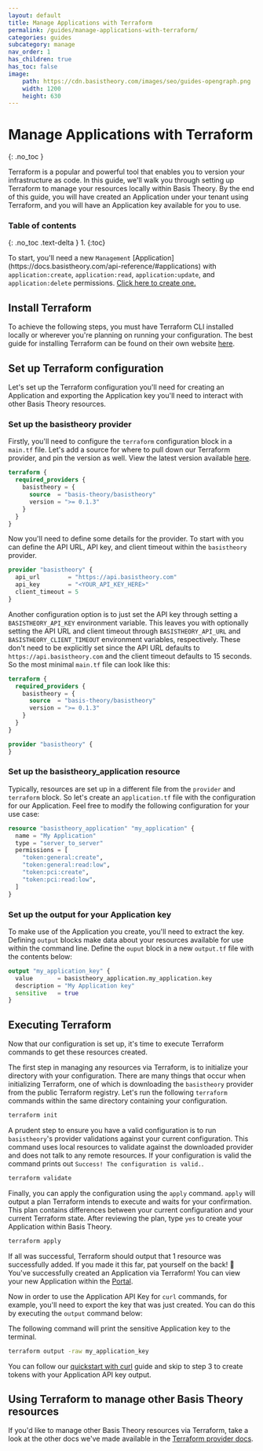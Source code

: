 ```yaml
---
layout: default
title: Manage Applications with Terraform
permalink: /guides/manage-applications-with-terraform/
categories: guides
subcategory: manage
nav_order: 1
has_children: true
has_toc: false
image:
    path: https://cdn.basistheory.com/images/seo/guides-opengraph.png
    width: 1200
    height: 630
---
```


# Manage Applications with Terraform
{: .no_toc }

Terraform is a popular and powerful tool that enables you to version your infrastructure as code. In this guide, we'll walk
you through setting up Terraform to manage your resources locally within Basis Theory. By the end of this guide, you will have
created an Application under your tenant using Terraform, and you will have an Application key available for you to use.

### Table of contents
{: .no_toc .text-delta }
1. 
{:toc}

<span class="base-alert warning">
  <span>
    To start, you'll need a new <code>Management</code> [Application](https://docs.basistheory.com/api-reference/#applications) with <code>application:create</code>, <code>application:read</code>, <code>application:update</code>, and <code>application:delete</code> permissions. <a href="https://portal.basistheory.com/applications/create?name=Terraform+Application&permissions=application%3Acreate&permissions=application%3Aread&permissions=application%3Aupdate&permissions=application%3Adelete&type=management" target="_blank">Click here to create one.</a>
  </span>
</span>

## Install Terraform

To achieve the following steps, you must have Terraform CLI installed locally or wherever you're planning on running your configuration.
The best guide for installing Terraform can be found on their own website [here](https://learn.hashicorp.com/tutorials/terraform/install-cli).

## Set up Terraform configuration

Let's set up the Terraform configuration you'll need for creating an Application and exporting the Application key you'll
need to interact with other Basis Theory resources.

### Set up the basistheory provider

Firstly, you'll need to configure the `terraform` configuration block in a `main.tf` file. Let's add a source for where
to pull down our Terraform provider, and pin the version as well. View the latest version available [here](https://registry.terraform.io/providers/Basis-Theory/basistheory).

```terraform
terraform {
  required_providers {
    basistheory = {
      source  = "basis-theory/basistheory"
      version = ">= 0.1.3"
    }
  }
}
```

Now you'll need to define some details for the provider. To start with you can define the API URL, API key, and client timeout
within the `basistheory` provider.

```terraform
provider "basistheory" {
  api_url        = "https://api.basistheory.com"
  api_key        = "<YOUR_API_KEY_HERE>"
  client_timeout = 5
}
```

Another configuration option is to just set the API key through setting a `BASISTHEORY_API_KEY` environment variable. This
leaves you with optionally setting the API URL and client timeout through `BASISTHEORY_API_URL` and `BASISTHEORY_CLIENT_TIMEOUT`
environment variables, respectively. These don't need to be explicitly set since the API URL defaults to `https://api.basistheory.com`
and the client timeout defaults to 15 seconds. So the most minimal `main.tf` file can look like this:

```terraform
terraform {
  required_providers {
    basistheory = {
      source  = "basis-theory/basistheory"
      version = ">= 0.1.3"
    }
  }
}

provider "basistheory" {
}
```

### Set up the basistheory_application resource

Typically, resources are set up in a different file from the `provider` and `terraform` block. So let's create an `application.tf`
file with the configuration for our Application. Feel free to modify the following configuration for your use case:

```terraform
resource "basistheory_application" "my_application" {
  name = "My Application"
  type = "server_to_server"
  permissions = [
    "token:general:create",
    "token:general:read:low",
    "token:pci:create",
    "token:pci:read:low",
  ]
}
```

### Set up the output for your Application key

To make use of the Application you create, you'll need to extract the key. Defining `output` blocks make data about your
resources available for use within the command line. Define the `ouput` block in a new `output.tf` file with the contents
below:

```terraform
output "my_application_key" {
  value       = basistheory_application.my_application.key
  description = "My Application key"
  sensitive   = true
}
```

## Executing Terraform

Now that our configuration is set up, it's time to execute Terraform commands to get these resources created.

The first step in managing any resources via Terraform, is to initialize your directory with your configuration. There are
many things that occur when initializing Terraform, one of which is downloading the `basistheory` provider from the public
Terraform registry. Let's run the following `terraform` commands within the same directory containing your configuration.

```bash
terraform init
```

A prudent step to ensure you have a valid configuration is to run `basistheory`'s provider validations against your current
configuration. This command uses local resources to validate against the downloaded provider and does not talk to any remote
resources. If your configuration is valid the command prints out `Success! The configuration is valid.`.

```bash
terraform validate
```

Finally, you can apply the configuration using the `apply` command. `apply` will output a plan Terraform intends to execute
and waits for your confirmation. This plan contains differences between your current configuration and your current Terraform state.
After reviewing the plan, type `yes` to create your Application within Basis Theory.

```bash
terraform apply
```

If all was successful, Terraform should output that 1 resource was successfully added. If you made it this far, pat yourself
on the back! 🎉 You've successfully created an Application via Terraform! You can view your new Application within the [Portal](https://portal.basistheory/applications).

Now in order to use the Application API Key for `curl` commands, for example, you'll need to export the key that was just
created. You can do this by executing the `output` command below:

<span class="base-alert warning">
  <span>
    The following command will print the sensitive Application key to the terminal.
  </span>
</span>

```bash
terraform output -raw my_application_key
```

You can follow our [quickstart with curl](https://developers.basistheory.com/getting-started/quickstart-with-curl/) guide
and skip to step 3 to create tokens with your Application API key output. 

## Using Terraform to manage other Basis Theory resources

If you'd like to manage other Basis Theory resources via Terraform, take a look at the other docs we've made available in
the [Terraform provider docs](https://registry.terraform.io/providers/Basis-Theory/basistheory/latest/docs).
